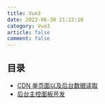 ```yaml
---
title: Vue3
date: 2022-06-30 21:22:10
category: Vue3
article: false
comment: false
---
```


## 目录

-   [CDN 单页面以及后台数据读取](cdn-page.md)
-   [后台主控面板开发](admin-dashboard.md)
